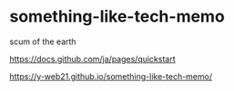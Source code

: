 # something-like-tech-memo
scum of the earth

https://docs.github.com/ja/pages/quickstart

https://y-web21.github.io/something-like-tech-memo/
